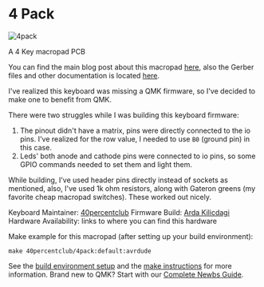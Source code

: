 # 4 Pack

![4pack](https://i.imgur.com/rioXXq5l.jpg)

A 4 Key macropad PCB

You can find the main blog post about this macropad [here](http://www.40percent.club/2017/07/4-pack.html), also the Gerber files and other documentation is located [here](https://git.40percent.club/di0ib/Misc/src/branch/master/4pack).

I've realized this keyboard was missing a QMK firmware, so I've decided to make one to benefit from QMK.

There were two struggles while I was building this keyboard firmware:

1. The pinout didn't have a matrix, pins were directly connected to the io pins. I've realized for the row value, I needed to use `B0` (ground pin) in this case.
2. Leds' both anode and cathode pins were connected to io pins, so some GPIO commands needed to set them and light them.

While building, I've used header pins directly instead of sockets as mentioned, also, I've used 1k ohm resistors, along with Gateron greens (my favorite cheap macropad switches). These worked out nicely.

Keyboard Maintainer: [40percentclub](http://www.40percent.club/)
Firmware Build: [Arda Kilicdagi](http://github.com/ardakilic)
Hardware Availability: links to where you can find this hardware

Make example for this macropad (after setting up your build environment):

    make 40percentclub/4pack:default:avrdude

See the [build environment setup](https://docs.qmk.fm/#/getting_started_build_tools) and the [make instructions](https://docs.qmk.fm/#/getting_started_make_guide) for more information. Brand new to QMK? Start with our [Complete Newbs Guide](https://docs.qmk.fm/#/newbs).
